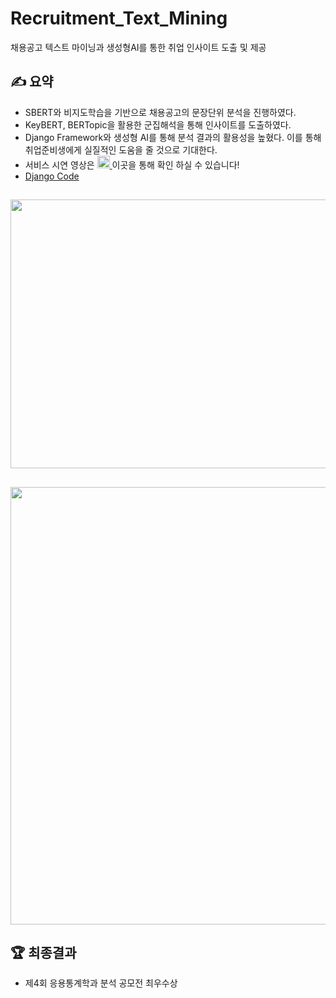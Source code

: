 # Recruitment_Text_Mining
채용공고 텍스트 마이닝과 생성형AI를 통한 취업 인사이트 도출 및 제공 

## ✍ 요약
- SBERT와 비지도학습을 기반으로 채용공고의 문장단위 분석을 진행하였다.
- KeyBERT, BERTopic을 활용한 군집해석을 통해 인사이트를 도출하였다.
- Django Framework와 생성형 AI를 통해 분석 결과의 활용성을 높혔다. 이를 통해 취업준비생에게 실질적인 도움을 줄 것으로 기대한다.
- 서비스 시연 영상은 <a href="https://youtu.be/1sMlAB4uOCY?si=mOd8mwVrz3VC05Z9"> <img src="https://img.shields.io/badge/-video-8AC926?style=for-the-badge" height="20px" style="margin-bottom: -5px" /> </a>이곳을 통해 확인 하실 수 있습니다!
- [Django Code](https://github.com/tgwon/Recruitment_Text_Mining_Django)

##
<img src="https://github.com/tgwon/Recruitment_Text_Mining/assets/102985590/0d82da35-9e6e-44b3-87ef-27937bcb28b8"  width="760" height="430">

##
<img src="https://github.com/tgwon/Recruitment_Text_Mining/assets/102985590/8f9e24ab-ebdb-41da-a64c-19e4f3c8153d"  width="830" height="700">

## 🏆 최종결과
- 제4회 응용통계학과 분석 공모전 최우수상
